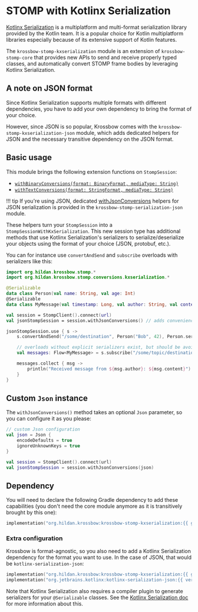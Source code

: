 # STOMP with Kotlinx Serialization

[Kotlinx Serialization](https://github.com/Kotlin/kotlinx.serialization) is a multiplatform and multi-format
serialization library provided by the Kotlin team.
It is a popular choice for Kotlin multiplatform libraries especially because of its extensive support of Kotlin features.

The `krossbow-stomp-kxserialization` module is an extension of `krossbow-stomp-core` that provides new APIs to 
send and receive properly typed classes, and automatically convert STOMP frame bodies by leveraging Kotlinx Serialization.

## A note on JSON format

Since Kotlinx Serialization supports multiple formats with different dependencies, you have to add your own dependency
to bring the format of your choice.

However, since JSON is so popular, Krossbow comes with the `krossbow-stomp-kxserialization-json` module, which adds 
dedicated helpers for JSON and the necessary transitive dependency on the JSON format.

## Basic usage

This module brings the following extension functions on `StompSession`:

- [`withBinaryConversions(format: BinaryFormat, mediaType: String)`](../../kdoc/krossbow-stomp-kxserialization/org.hildan.krossbow.stomp.conversions.kxserialization/with-binary-conversions.html)
- [`withTextConversions(format: StringFormat, mediaType: String)`](../../kdoc/krossbow-stomp-kxserialization/org.hildan.krossbow.stomp.conversions.kxserialization/with-text-conversions.html)

!!! tip If you're using JSON, dedicated [withJsonConversions](../../kdoc/krossbow-stomp-kxserialization-json/org.hildan.krossbow.stomp.conversions.kxserialization.json/with-json-conversions.html)
helpers for JSON serialization is provided in the `krossbow-stomp-serialization-json` module.

These helpers turn your `StompSession` into a `StompSessionWithKxSerialization`.
This new session type has additional methods that use Kotlinx Serialization's serializers to serialize/deserialize your
objects using the format of your choice (JSON, protobuf, etc.).

You can for instance use `convertAndSend` and `subscribe` overloads with serializers like this:

```kotlin
import org.hildan.krossbow.stomp.*
import org.hildan.krossbow.stomp.conversions.kxserialization.*

@Serializable
data class Person(val name: String, val age: Int)
@Serializable
data class MyMessage(val timestamp: Long, val author: String, val content: String)

val session = StompClient().connect(url)
val jsonStompSession = session.withJsonConversions() // adds convenience methods for kotlinx.serialization's conversions

jsonStompSession.use { s ->
    s.convertAndSend("/some/destination", Person("Bob", 42), Person.serializer()) 

    // overloads without explicit serializers exist, but should be avoided if you also target JavaScript
    val messages: Flow<MyMessage> = s.subscribe("/some/topic/destination", MyMessage.serializer())

    messages.collect { msg ->
        println("Received message from ${msg.author}: ${msg.content}")
    }
}
```

## Custom `Json` instance

The `withJsonConversions()` method takes an optional `Json` parameter, so you can configure it as you please:

```kotlin
// custom Json configuration
val json = Json {
    encodeDefaults = true
    ignoreUnknownKeys = true
}

val session = StompClient().connect(url)
val jsonStompSession = session.withJsonConversions(json)
```

## Dependency

You will need to declare the following Gradle dependency to add these capabilities
(you don't need the core module anymore as it is transitively brought by this one):

```kotlin
implementation("org.hildan.krossbow:krossbow-stomp-kxserialization:{{ git.tag }}")
```

### Extra configuration

Krossbow is format-agnostic, so you also need to add a Kotlinx Serialization dependency for the format you want to use.
In the case of JSON, that would be `kotlinx-serialization-json`:

```kotlin
implementation("org.hildan.krossbow:krossbow-stomp-kxserialization:{{ git.tag }}")
implementation("org.jetbrains.kotlinx:kotlinx-serialization-json:{{ versions.kotlinxSerialization }}")
```

Note that Kotlinx Serialization also requires a compiler plugin to generate serializers for your `@Serializable` classes.
See the [Kotlinx Serialization doc](https://github.com/Kotlin/kotlinx.serialization#dependency-on-the-json-library)
for more information about this.
